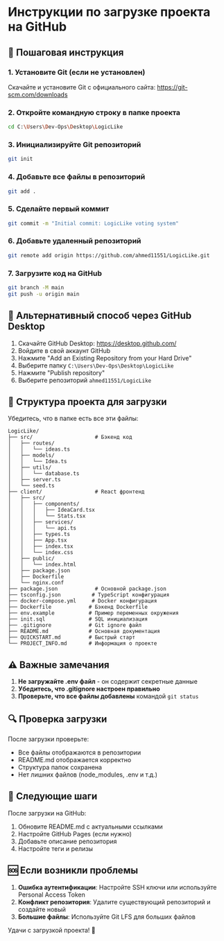# Инструкции по загрузке проекта на GitHub

## 🚀 Пошаговая инструкция

### 1. Установите Git (если не установлен)
Скачайте и установите Git с официального сайта: https://git-scm.com/downloads

### 2. Откройте командную строку в папке проекта
```bash
cd C:\Users\Dev-Ops\Desktop\LogicLike
```

### 3. Инициализируйте Git репозиторий
```bash
git init
```

### 4. Добавьте все файлы в репозиторий
```bash
git add .
```

### 5. Сделайте первый коммит
```bash
git commit -m "Initial commit: LogicLike voting system"
```

### 6. Добавьте удаленный репозиторий
```bash
git remote add origin https://github.com/ahmed11551/LogicLike.git
```

### 7. Загрузите код на GitHub
```bash
git branch -M main
git push -u origin main
```

## 🔧 Альтернативный способ через GitHub Desktop

1. Скачайте GitHub Desktop: https://desktop.github.com/
2. Войдите в свой аккаунт GitHub
3. Нажмите "Add an Existing Repository from your Hard Drive"
4. Выберите папку `C:\Users\Dev-Ops\Desktop\LogicLike`
5. Нажмите "Publish repository"
6. Выберите репозиторий `ahmed11551/LogicLike`

## 📁 Структура проекта для загрузки

Убедитесь, что в папке есть все эти файлы:

```
LogicLike/
├── src/                    # Бэкенд код
│   ├── routes/
│   │   └── ideas.ts
│   ├── models/
│   │   └── Idea.ts
│   ├── utils/
│   │   └── database.ts
│   ├── server.ts
│   └── seed.ts
├── client/                 # React фронтенд
│   ├── src/
│   │   ├── components/
│   │   │   ├── IdeaCard.tsx
│   │   │   └── Stats.tsx
│   │   ├── services/
│   │   │   └── api.ts
│   │   ├── types.ts
│   │   ├── App.tsx
│   │   ├── index.tsx
│   │   └── index.css
│   ├── public/
│   │   └── index.html
│   ├── package.json
│   ├── Dockerfile
│   └── nginx.conf
├── package.json            # Основной package.json
├── tsconfig.json          # TypeScript конфигурация
├── docker-compose.yml     # Docker конфигурация
├── Dockerfile            # Бэкенд Dockerfile
├── env.example           # Пример переменных окружения
├── init.sql              # SQL инициализация
├── .gitignore            # Git ignore файл
├── README.md             # Основная документация
├── QUICKSTART.md         # Быстрый старт
└── PROJECT_INFO.md       # Информация о проекте
```

## ⚠️ Важные замечания

1. **Не загружайте .env файл** - он содержит секретные данные
2. **Убедитесь, что .gitignore настроен правильно**
3. **Проверьте, что все файлы добавлены** командой `git status`

## 🔍 Проверка загрузки

После загрузки проверьте:
- Все файлы отображаются в репозитории
- README.md отображается корректно
- Структура папок сохранена
- Нет лишних файлов (node_modules, .env и т.д.)

## 📝 Следующие шаги

После загрузки на GitHub:
1. Обновите README.md с актуальными ссылками
2. Настройте GitHub Pages (если нужно)
3. Добавьте описание репозитория
4. Настройте теги и релизы

## 🆘 Если возникли проблемы

1. **Ошибка аутентификации**: Настройте SSH ключи или используйте Personal Access Token
2. **Конфликт репозитория**: Удалите существующий репозиторий и создайте новый
3. **Большие файлы**: Используйте Git LFS для больших файлов

Удачи с загрузкой проекта! 🚀
